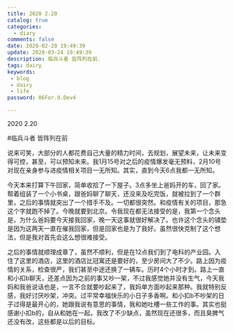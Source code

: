 ```yaml
---
title: 2020 2.20
catalog: true
categories:
  - diary
comments: false
date: 2020-02-20 19:49:39
update: 2020-03-24 19:49:39
description: 临兵斗者 皆阵列在前.
tags: dairy
keywords: 
 - blog
 - dairy
 - life
password: 06For.9.Dev4 

---
```


2020 2.20

#临兵斗者 皆阵列在前

说来可笑，大部分的人都花费自己大量的精力时间，去规划，展望未来，让未来变得可控，甚至，可以预知未来。我1月15号对之后的疫情爆发毫无预料，2月10号对现在亲身参与进疫情相关项目一无所知。其实，直到今天6点我都一无所知。

今天本来打算下午回家，简单收拾了一下屋子。3点多坐上爸妈开的车，回了家。帮着组装了一个小书桌，跟爸妈聊了聊天，还没来及吃完饭，就被拉到了一个群里，之后的事情就突出了一个措手不及。一切都很突然。和疫情有关的项目，那急这个字就跑不掉了。今晚就要到北京。令我现在都无法接受的是，我第一个念头是，为什么爸妈要今天接我回家，晚一天这事就很好解决了。也许这个念头的铺垫是因为这两天一直在催我回家，但是回家也是为了我好。虽然很快克制了这个想法，但是我对首先会这么想很难接受。

之后的事情就顺理成章了，虽然不顺利，但是在12点我们到了电科的产业园。入住了这里的酒店，这里的酒店比冠寓还是要好的，至少房间大了不少。路上因为疫情的关系，检查很严，我们甚至中途还换了一辆车。历时4个小时才到。路上一直和小扣b聊天，还差点因为之前的事又吵一架，不过我感觉她并没有生气，今天我妈和我爸说话也是，一言不合就要吵起来了，我妈单方面吵起来那种。我就特别反感，我好讨厌吵架，冲突。过平常幸福快乐的小日子多香啊。和小扣b不吵架的日子过得是最开心的，她跟我说有意思的事情，我和她吐槽一些工作的事。其实也挺感谢小扣b的，自从和她在一起，我改了不少缺点，虽然现在还很多，而且臭脾气还没有改，这些都是以后的目标。

